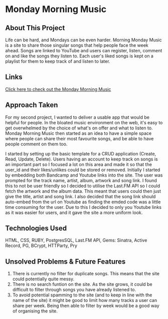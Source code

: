 # Monday Morning Music

## About This Project

Life can be hard, and Mondays can be even harder. Morning Monday Music is a site to share those singular songs that help people face the week ahead. Songs are linked to YouTube and users can register, listen, comment on and like the songs they listen to. Each user's liked songs is kept on a playlist for them to keep track of and listen to later.

## Links
[Click here to check out the Monday Morning Music](https://mondaymorningmusic.herokuapp.com)

## Approach Taken

For my second project, I wanted to deliver a usable app that would be helpful for people. In the bloated music environment on the web, it's easy to get overwhelmed by the choice of what's on offer and what to listen to. Monday Morning Music then started as an idea to have a simple space where people can share their most favourite songs, and be able to have people comment on them too. 

I started by setting up the basic template for a CRUD application (Create, Read, Update, Delete). Users having an account to keep track on songs is an important part so I focused a lot on this area and made it so that the user_id and their likes/unlikes could be stored or removed. Initially I started by embedding both Bandcamp and Youtube links into the site. The user was prompted for the track name, artist, album, artwork and song link. I found this to not be user friendly so I decided to utilise the Last.FM API so I could fetch the artwork and the album data. This meant that users could then just give the title, artist and song link. I also decided that the song link should auto-embed from the url on Youtube as finding the emded code was a little time consuming for the user. Due to this I decided to only you Youtube links as it was easier for users, and it gave the site a more uniform look. 


## Technologies Used

HTML, CSS, RUBY, PostgresSQL, Last.FM API, 
Gems: Sinatra, Active Record, PG, BCrypt, HTTParty, Pry

## Unsolved Problems & Future Features
1. There is currently no filter for duplicate songs. This means that the site could potentially quite messy. 
2. There is no search funtion on the site. As the site grows, it could be difficult to filter through songs you have already listened to. 
3. To avoid potential spamming to the site (and to keep in line with the name of the site) it might be good to limit how many tracks a user can share per week. Being then able to filter by week would be a good way of organising the site. 
